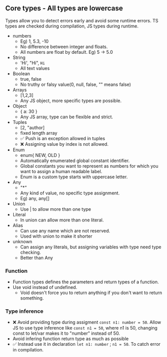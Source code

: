 ## Core types - All types are lowercase
Types allow you to detect errors early and avoid some runtime errors.
TS types are checked during compilation, JS types during runtime.
- numbers
    - Eg) 1, 5.3, -10 
    - No difference between integer and floats.
    - All numbers are float by default. Eg) 5 -> 5.0
- String 
    - 'Hi', "Hi", `Hi`
    - All text values
- Boolean
    - true, false
    - No truthy or falsy value(0, null, false, "" means false)
- Arrays
    - [1,2,3]
    - Any JS object, more specific types are possible.
- Object
    - { a: 30 }
    - Any JS array, type can be flexible and strict.
- Tuples
    - [2, "author]
    - fixed length array
    - ✅ Push is an exception allowed in tuples
    - ❌ Assigning value by index is not allowed.
- Enum
    - enum{ NEW, OLD }
    - Automatically enumerated global constant identifier.
    - Global constants you want to represent as numbers for which you want to assign a human readable label.
    - Enum is a custom type starts with uppercase letter.
- Any
    - "*"
    - Any kind of value, no specific type assignment.
    - Eg) any, any[]
- Union
    - Use | to allow more than one type
- Literal
    - In union can allow more than one literal.
- Alias
    - Can use any name which are not reserved.
    - Used with union to make it shorter
- unknown
    - Can assign any literals, but assigning variables with type need type checking.
    - Better than Any

### Function
- Function types defines the parameters and return types of a function.
- Use void instead of undefined.
    - Void doesn't force you to return anything if you don't want to return something.

### Type inference
- ❌ Avoid providing type during assigment `const n1: number = 50`. Allow JS to use type inference like `const n1 = 50`, where n1 is 50, changing const to let/var makes it to "number" instead of 50.
- Avoid infering function return type as much as possible
-  ✅ Instead use it in declaration `let n1: number` ; `n1 = 50`. To catch error in compilation.